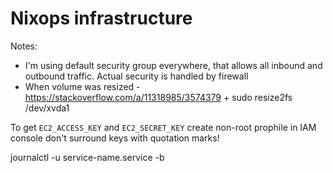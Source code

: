 # Nixops infrastructure

Notes:
- I'm using default security group everywhere, that allows all inbound and outbound traffic. Actual security is handled by firewall
- When volume was resized - https://stackoverflow.com/a/11318985/3574379 + sudo resize2fs /dev/xvda1

To get `EC2_ACCESS_KEY` and `EC2_SECRET_KEY` create non-root prophile in IAM console
don't surround keys with quotation marks!

journalctl -u service-name.service -b

